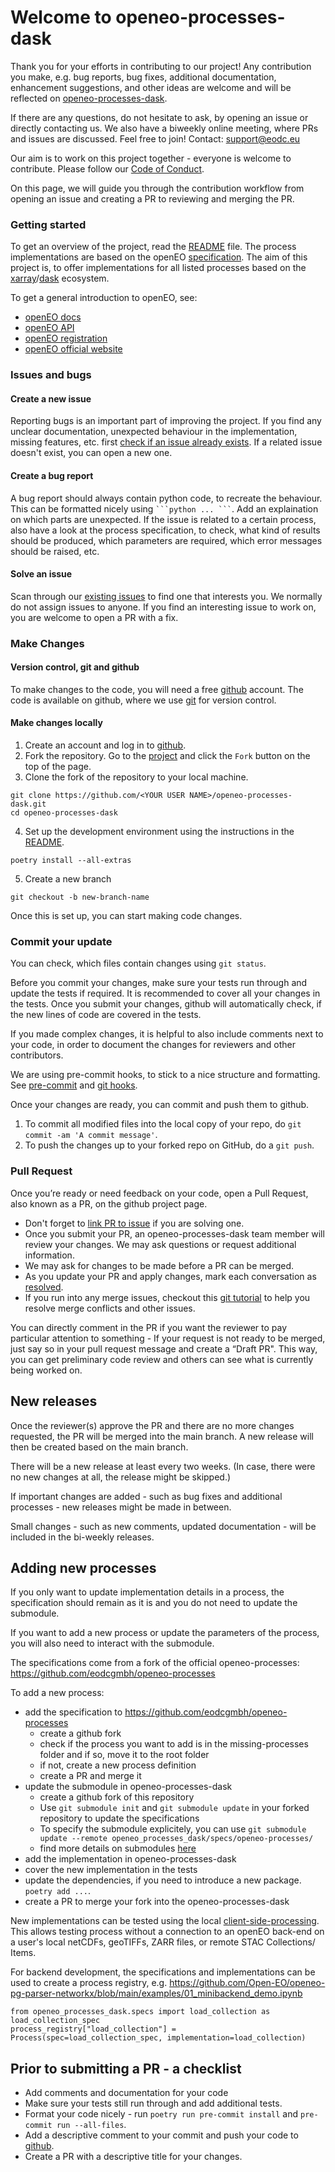 # Welcome to openeo-processes-dask

Thank you for your efforts in contributing to our project! Any contribution you make, e.g. bug reports, bug fixes, additional documentation, enhancement suggestions, and other ideas are welcome and will be reflected on [openeo-processes-dask](https://github.com/Open-EO/openeo-processes-dask).

If there are any questions, do not hesitate to ask, by opening an issue or directly contacting us. We also have a biweekly online meeting, where PRs and issues are discussed. Feel free to join! Contact: support@eodc.eu

Our aim is to work on this project together - everyone is welcome to contribute. Please follow our [Code of Conduct](./CODE_OF_CONDUCT.md).

On this page, we will guide you through the contribution workflow from opening an issue and creating a PR to reviewing and merging the PR.


### Getting started

To get an overview of the project, read the [README](../README.md) file. The process implementations are based on the openEO [specification](https://processes.openeo.org/). The aim of this project is, to offer implementations for all listed processes based on the [xarray](https://github.com/pydata/xarray)/[dask](https://github.com/dask/dask) ecosystem.

To get a general introduction to openEO, see:
- [openEO docs](https://docs.openeo.cloud/)
- [openEO API](https://api.openeo.org/)
- [openEO registration](https://docs.openeo.cloud/join/free_trial.html#connect-with-egi-check-in)
- [openEO official website](https://openeo.cloud/)


### Issues and bugs

#### Create a new issue

Reporting bugs is an important part of improving the project. If you find any unclear documentation, unexpected behaviour in the implementation, missing features, etc. first [check if an issue already exists](https://github.com/Open-EO/openeo-processes-dask/issues). If a related issue doesn't exist, you can open a new one.

#### Create a bug report

A bug report should always contain python code, to recreate the behaviour. This can be formatted nicely using ` ```python ... ``` `. Add an explaination on which parts are unexpected. If the issue is related to a certain process, also have a look at the process specification, to check, what kind of results should be produced, which parameters are required, which error messages should be raised, etc.

#### Solve an issue

Scan through our [existing issues](https://github.com/Open-EO/openeo-processes-dask/issues) to find one that interests you. We normally do not assign issues to anyone. If you find an interesting issue to work on, you are welcome to open a PR with a fix.

### Make Changes

#### Version control, git and github

To make changes to the code, you will need a free [github](https://github.com/) account. The code is available on github, where we use [git](https://git-scm.com/) for version control.

#### Make changes locally

1. Create an account and log in to [github](https://github.com/).
2. Fork the repository. Go to the [project](https://github.com/Open-EO/openeo-processes-dask) and click the `Fork` button on the top of the page.
3. Clone the fork of the repository to your local machine.
```
git clone https://github.com/<YOUR USER NAME>/openeo-processes-dask.git
cd openeo-processes-dask
```
4. Set up the development environment using the instructions in the [README](../README.md).
```
poetry install --all-extras
```
5. Create a new branch
```
git checkout -b new-branch-name
```

Once this is set up, you can start making code changes.

### Commit your update

You can check, which files contain changes using `git status`.

Before you commit your changes, make sure your tests run through and update the tests if required. It is recommended to cover all your changes in the tests. Once you submit your changes, github will automatically check, if the new lines of code are covered in the tests.

If you made complex changes, it is helpful to also include comments next to your code, in order to document the changes for reviewers and other contributors.

We are using pre-commit hooks, to stick to a nice structure and formatting. See [pre-commit](https://pre-commit.com/) and [git hooks](https://git-scm.com/book/en/v2/Customizing-Git-Git-Hooks).

Once your changes are ready, you can commit and push them to github.
1. To commit all modified files into the local copy of your repo, do `git commit -am 'A commit message'`.
2. To push the changes up to your forked repo on GitHub, do a `git push`.

### Pull Request

Once you’re ready or need feedback on your code, open a Pull Request, also known as a PR, on the github project page.
- Don't forget to [link PR to issue](https://github.com/Open-EO/openeo-processes-dask/issues) if you are solving one.
- Once you submit your PR, an openeo-processes-dask team member will review your changes. We may ask questions or request additional information.
- We may ask for changes to be made before a PR can be merged.
- As you update your PR and apply changes, mark each conversation as [resolved](https://docs.github.com/en/github/collaborating-with-issues-and-pull-requests/commenting-on-a-pull-request#resolving-conversations).
- If you run into any merge issues, checkout this [git tutorial](https://github.com/skills/resolve-merge-conflicts) to help you resolve merge conflicts and other issues.

You can directly comment in the PR if you want the reviewer to pay particular attention to something - If your request is not ready to be merged, just say so in your pull request message and create a “Draft PR". This way, you can get preliminary code review and others can see what is currently being worked on.

## New releases

Once the reviewer(s) approve the PR and there are no more changes requested, the PR will be merged into the main branch. A new release will then be created based on the main branch.

There will be a new release at least every two weeks. (In case, there were no new changes at all, the release might be skipped.)

If important changes are added - such as bug fixes and additional processes - new releases might be made in between.

Small changes - such as new comments, updated documentation - will be included in the bi-weekly releases.

## Adding new processes

If you only want to update implementation details in a process, the specification should remain as it is and you do not need to update the submodule.

If you want to add a new process or update the parameters of the process, you will also need to interact with the submodule.

The specifications come from a fork of the official openeo-processes: https://github.com/eodcgmbh/openeo-processes

To add a new process:
- add the specification to https://github.com/eodcgmbh/openeo-processes
    - create a github fork
    - check if the process you want to add is in the missing-processes folder and if so, move it to the root folder
    - if not, create a new process definition
    - create a PR and merge it
- update the submodule in openeo-processes-dask
    - create a github fork of this repository
    - Use `git submodule init` and `git submodule update` in your forked repository to update the specifications
    - To specify the submodule explicitely, you can use
     `git submodule update --remote openeo_processes_dask/specs/openeo-processes/`
    - find more details on submodules [here](https://git-scm.com/book/en/v2/Git-Tools-Submodules)
- add the implementation in openeo-processes-dask
- cover the new implementation in the tests
- update the dependencies, if you need to introduce a new package. `poetry add ...`.
- create a PR to merge your fork into the openeo-processes-dask

New implementations can be tested using the local [client-side-processing](https://open-eo.github.io/openeo-python-client/cookbook/localprocessing.html). This allows testing process without a connection to an openEO back-end on a user's local netCDFs, geoTIFFs, ZARR files, or remote STAC Collections/ Items.

For backend development, the specifications and implementations can be used to create a process registry, e.g. https://github.com/Open-EO/openeo-pg-parser-networkx/blob/main/examples/01_minibackend_demo.ipynb
```
from openeo_processes_dask.specs import load_collection as load_collection_spec
process_registry["load_collection"] = Process(spec=load_collection_spec, implementation=load_collection)
```

## Prior to submitting a PR - a checklist

- Add comments and documentation for your code
- Make sure your tests still run through and add additional tests.
- Format your code nicely - run `poetry run pre-commit install` and `pre-commit run --all-files`.
- Add a descriptive comment to your commit and push your code to [github](https://github.com/Open-EO/openeo-processes-dask).
- Create a PR with a descriptive title for your changes.
